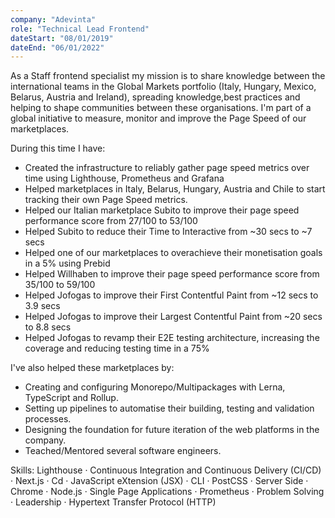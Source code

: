 ```yaml
---
company: "Adevinta"
role: "Technical Lead Frontend"
dateStart: "08/01/2019"
dateEnd: "06/01/2022"
---
```

As a Staff frontend specialist my mission is to share knowledge between the international teams in the Global Markets portfolio (Italy, Hungary, Mexico, Belarus, Austria and Ireland), spreading knowledge,best practices and helping to shape communities between these organisations.
I'm part of a global initiative to measure, monitor and improve the Page Speed of our marketplaces.

During this time I have:
- Created the infrastructure to reliably gather page speed metrics over time using Lighthouse, Prometheus and Grafana
- Helped marketplaces in Italy, Belarus, Hungary, Austria and Chile to start tracking their own Page Speed metrics.
- Helped our Italian marketplace Subito to improve their page speed performance score from 27/100 to 53/100
- Helped Subito to reduce their Time to Interactive from ~30 secs to ~7 secs
- Helped one of our marketplaces to overachieve their monetisation goals in a 5% using Prebid
- Helped Willhaben to improve their page speed performance score from 35/100 to 59/100
- Helped Jofogas to improve their First Contentful Paint from ~12 secs to 3.9 secs
- Helped Jofogas to improve their Largest Contentful Paint from ~20 secs to 8.8 secs
- Helped Jofogas to revamp their E2E testing architecture, increasing the coverage and reducing testing time in a 75%

I've also helped these marketplaces by:
- Creating and configuring Monorepo/Multipackages with Lerna, TypeScript and Rollup.
- Setting up pipelines to automatise their building, testing and validation processes.
- Designing the foundation for future iteration of the web platforms in the company.
- Teached/Mentored several software engineers.

Skills: Lighthouse · Continuous Integration and Continuous Delivery (CI/CD) · Next.js · Cd · JavaScript eXtension (JSX) · CLI · PostCSS · Server Side · Chrome · Node.js · Single Page Applications · Prometheus · Problem Solving · Leadership · Hypertext Transfer Protocol (HTTP)